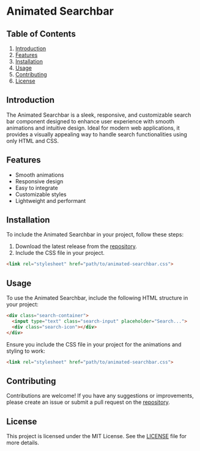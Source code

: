 # Animated Searchbar

## Table of Contents
1. [Introduction](#introduction)
2. [Features](#features)
3. [Installation](#installation)
4. [Usage](#usage)
6. [Contributing](#contributing)
7. [License](#license)

## Introduction
The Animated Searchbar is a sleek, responsive, and customizable search bar component designed to enhance user experience with smooth animations and intuitive design. Ideal for modern web applications, it provides a visually appealing way to handle search functionalities using only HTML and CSS.

## Features
- Smooth animations
- Responsive design
- Easy to integrate
- Customizable styles
- Lightweight and performant

## Installation
To include the Animated Searchbar in your project, follow these steps:

1. Download the latest release from the [repository](#).
2. Include the CSS file in your project.

```html
<link rel="stylesheet" href="path/to/animated-searchbar.css">
```

## Usage
To use the Animated Searchbar, include the following HTML structure in your project:

```html
<div class="search-container">
  <input type="text" class="search-input" placeholder="Search...">
  <div class="search-icon"></div>
</div>
```

Ensure you include the CSS file in your project for the animations and styling to work:

```html
<link rel="stylesheet" href="path/to/animated-searchbar.css">
```

## Contributing
Contributions are welcome! If you have any suggestions or improvements, please create an issue or submit a pull request on the [repository](#).

## License
This project is licensed under the MIT License. See the [LICENSE](#) file for more details.
